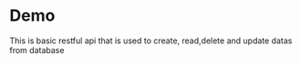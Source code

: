 # Demo
This is basic restful api that is used to create, read,delete and update datas from database
